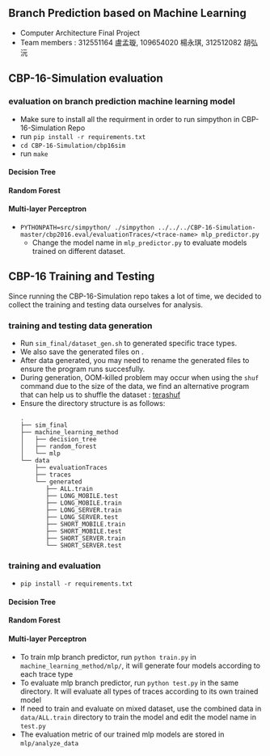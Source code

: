 ## Branch Prediction based on Machine Learning
* Computer Architecture Final Project
* Team members : 312551164 盧孟璇, 109654020 楊永琪, 312512082 胡弘沅
## CBP-16-Simulation evaluation
### evaluation on branch prediction machine learning model
* Make sure to install all the requirment in order to run simpython in CBP-16-Simulation Repo
* run `pip install -r requirements.txt`
* `cd CBP-16-Simulation/cbp16sim`
* run `make`
#### Decision Tree
#### Random Forest
#### Multi-layer Perceptron
* `PYTHONPATH=src/simpython/ ./simpython ../../../CBP-16-Simulation-master/cbp2016.eval/evaluationTraces/<trace-name> mlp_predictor.py`
    * Change the model name in `mlp_predictor.py` to evaluate models trained on different dataset.

## CBP-16 Training and Testing
Since running the CBP-16-Simulation repo takes a lot of time, we decided to collect the training and testing data ourselves for analysis.
### training and testing data generation
* Run `sim_final/dataset_gen.sh` to generated specific trace types.
* We also save the generated files on <google cloud>.
* After data generated, you may need to rename the generated files to ensure the program runs succesfully.
* During generation, OOM-killed problem may occur when using the `shuf` command due to the size of the data, we find an alternative program that can help us to shuffle the dataset : [terashuf](https://github.com/alexandres/terashuf)
* Ensure the directory structure is as follows:
    ```
    .
    ├── sim_final
    ├── machine_learning_method
    │   ├── decision_tree
    │   ├── random_forest
    │   └── mlp
    └── data
        ├── evaluationTraces
        ├── traces
        └── generated
           ├── ALL.train
           ├── LONG_MOBILE.test
           ├── LONG_MOBILE.train
           ├── LONG_SERVER.train
           ├── LONG_SERVER.test
           ├── SHORT_MOBILE.train
           ├── SHORT_MOBILE.test
           ├── SHORT_SERVER.train
           └── SHORT_SERVER.test
    ```
### training and evaluation
* `pip install -r requirements.txt`
#### Decision Tree
#### Random Forest
#### Multi-layer Perceptron
* To train mlp branch predictor, run `python train.py` in `machine_learning_method/mlp/`, it will generate four models according to each trace type
* To evaluate mlp branch predictor, run `python test.py` in the same directory. It will evaluate all types of traces according to its own trained model
* If need to train and evaluate on mixed dataset, use the combined data in `data/ALL.train` directory to train the model and edit the model name in `test.py`
* The evaluation metric of our trained mlp models are stored in `mlp/analyze_data`
